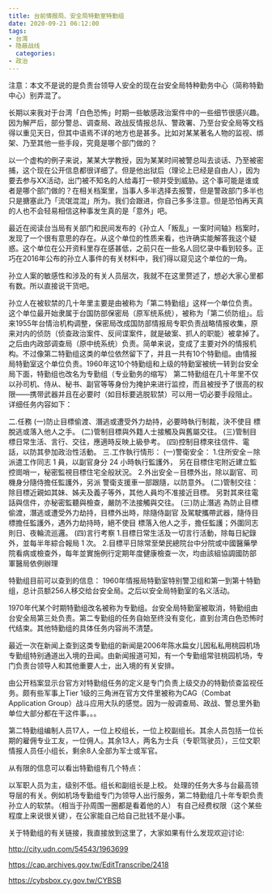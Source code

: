 ```yaml
---
title: 台前情报局、安全局特勤室特勤组
date: 2020-09-21 06:12:00
tags:
- 台湾
- 隐蔽战线
  categories:
- 政治
---
```


注意：本文不是说的是负责台领导人安全的现在台安全局特种勤务中心（简称特勤中心）别弄混了。


长期以来我对于台湾「白色恐怖」时期一些敏感政治案件中的一些细节很感兴趣。因为解严后，部分警总、调查局、政战反情报总队、警政署、乃至台安全局等文档得以重见天日，但其中语焉不详的地方也是甚多。比如对某某著名人物的监视、绑架、乃至其他一些手段，究竟是哪个部门做的？

以一个虚构的例子来说，某某大学教授，因为某某时间被警总叫去谈话、乃至被密捕，这个现在公开信息都很详细了。但是他出狱后（理论上已经是自由人），因为要去参与XX活动，出门被不知名的人给毒打一顿并受到威胁。这个事可能是谁或者是哪个部门做的？在相关档案里，当事人多半选择去报警，但是警政部门多半也只是搪塞此乃「流氓混混」所为。我们会跟进，你自己多多注意。但是恐怕再天真的人也不会轻易相信这种事发生真的是「意外」吧。



最近在阅读台当局有关部门和民间发布的《孙立人「叛乱」一案时间轴》档案时，发现了一个很有意思的存在。从这个单位的性质来看，也许确实能解答我这个疑惑。这个单位在公开资料里存在感甚低，之前只在一些名人回忆录中看到较多。正巧在2016年公布的孙立人事件的有关材料中，我们得以窥见这个单位的一角。

孙立人案的敏感性和涉及的有关人员层次，我就不在这里赘述了，想必大家心里都有数。所以直接说干货吧。

<!--more-->

孙立人在被软禁的几十年里主要是由被称为「第二特勤组」这样一个单位负责。
这个单位最开始隶属于台国防部保密局（原军统系统），被称为「第二侦防组」。后来1955年台情治机构调整，保密局改成国防部情报局专职负责战略情报收集，原来对内的侦防（侦查政治案件、反间谍案件，就是破案、抓人的职能）被拿掉了。之后由内政部调查局（原中统系统）负责。简单来说，变成了主要对外的情报机构。不过像第二特勤组这类的单位依然留下了，并且一共有10个特勤组。由情报局特勤室这个单位负责。1960年这10个特勤组和上级的特勤室被统一转到台安全局下面，特勤组也改名为专勤组（专业勤务的缩写）
第二特勤组在几十年里不仅以孙司机、侍从、秘书、副官等等身份为掩护来进行监控，而且被授予了很高的权限——携带武器并且在必要时（如目标要逃脱软禁）可以用一切必要手段阻止。
详细任务内容如下：

二.任務
(一)防止目標偷渡、潛逃或遭受外力劫持，必要時執行制裁，決不使目 標脫逃或落入他人之手。
(二)管制目標與外籍人士接觸及與舊屬交往。
(三)管制目標日常生活、言行、交往，應適時反映上級參考。
(四)控制目標來往信件、電話，以防其參加政治性活動。
三.工作執行情形：
(一)警衛安全： 1.住所安全－除派遣工作同志 1 員，以副官身分 24 小時執行監護外， 另在目標住宅附近建立監控崗哨一，秘密監視目標住宅全般狀況。 2.外出安全－目標外出，除以副官、司機身分隨侍擔任監護外，另派 警衛支援車一部跟隨，以防意外。
(二)管制交往： 除目標近親如其妹、姊夫及義子等外，其他人員均不准接近目標。 另對其來往電話與信件，亦秘密監聽與檢查，嚴防不法接觸與交往。
(三)防止潛逃 為防止目標偷渡，潛逃或遭受外力劫持，目標外出時，除隨侍副官 及駕駛攜帶武器，隨侍目標擔任監護外，遇外力劫持時，絕不使目 標落入他人之手，擔任監護；外圍同志則日、夜輪流巡邏。
(四)言行考察 1.目標日常生活及一切言行活動，除每日紀錄外，並每半年綜合報局 1 次。 2.目標平日除常至榮民總院台中分院或中國醫藥學院看病或檢查外，每年並實施例行定期年度健康檢查一次，均由該組協調國防部 軍醫局依例辦理


特勤组目前可以查到的信息：
1960年情报局特勤室特别警卫组和第一到第十特勤组，总计员额256人移交给台安全局。之后以安全局特勤室的名义活动。

1970年代某个时期特勤组改名被称为专勤组。台安全局特勤室被取消，特勤组由台安全局第三处负责。第二专勤组的任务自始至终没有变化，直到台湾白色恐怖时代结束。其他特勤组的具体任务内容尚不清楚。

最近一次在新闻上查到这类专勤组的新闻是2006年陈水扁女儿因私私用桃园机场专勤组特别通道出入境的丑闻。由新闻报道可知，有一个专勤组常驻桃园机场，专门负责台领导人和其他重要人士，出入境的有关安排。

由公开档案显示台官方对特勤组任务的定义是专门负责上级交办的特勤侦查监视任务。颇有些军事上Tier 1级的三角洲在官方文件里被称为CAG（Combat Application Group）战斗应用大队的感觉。因为一般调查局、政战、警总里外勤单位大部分都在干这件事。。。

第二特勤组编制人员17人，一位上校组长，一位上校副组长。其余人员包括一位长期的雇佣专业工友，一位佣人。其余13人，两名为士兵（专职驾驶员），三位文职情报人员任小组长，剩余8人全部为军士或军官。

从有限的信息可以看出特勤组有几个特点：

以军职人员为主，级别不低。组长和副组长是上校。
处理的任务大多与台最高领导层的有关。例如机场专勤组专门为领导人出行服务，第二特勤组几十年专职负责孙立人的软禁。（相当于孙周围一圈都是看着他的人）
有自己经费权限（这个某些程度上来说很关键），在公家能自己给自己批钱不是小事。


关于特勤组的有关链接，我直接放到这里了，大家如果有什么发现欢迎讨论:

http://city.udn.com/54543/1963699

https://cap.archives.gov.tw/EditTranscribe/2418

https://cybsbox.cy.gov.tw/CYBSB